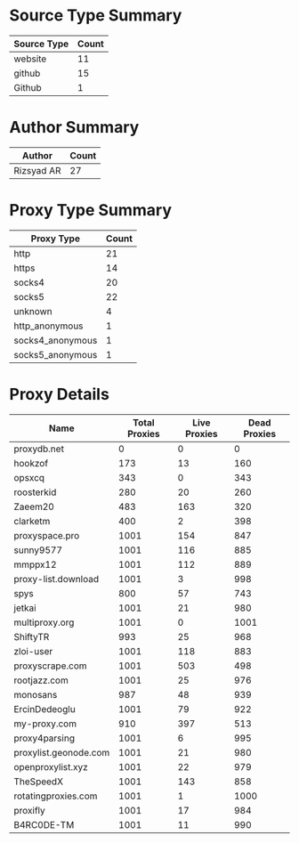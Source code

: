 # Source Type Summary

| Source Type | Count |
|-------------|-------|
| website | 11 |
| github | 15 |
| Github | 1 |


# Author Summary

| Author | Count |
|--------|-------|
| Rizsyad AR | 27 |


# Proxy Type Summary

| Proxy Type | Count |
|------------|-------|
| http | 21 |
| https | 14 |
| socks4 | 20 |
| socks5 | 22 |
| unknown | 4 |
| http_anonymous | 1 |
| socks4_anonymous | 1 |
| socks5_anonymous | 1 |


# Proxy Details

| Name | Total Proxies | Live Proxies | Dead Proxies |
|------|---------------|--------------|---------------|
| proxydb.net | 0 | 0 | 0 |
| hookzof | 173 | 13 | 160 |
| opsxcq | 343 | 0 | 343 |
| roosterkid | 280 | 20 | 260 |
| Zaeem20 | 483 | 163 | 320 |
| clarketm | 400 | 2 | 398 |
| proxyspace.pro | 1001 | 154 | 847 |
| sunny9577 | 1001 | 116 | 885 |
| mmppx12 | 1001 | 112 | 889 |
| proxy-list.download | 1001 | 3 | 998 |
| spys | 800 | 57 | 743 |
| jetkai | 1001 | 21 | 980 |
| multiproxy.org | 1001 | 0 | 1001 |
| ShiftyTR | 993 | 25 | 968 |
| zloi-user | 1001 | 118 | 883 |
| proxyscrape.com | 1001 | 503 | 498 |
| rootjazz.com | 1001 | 25 | 976 |
| monosans | 987 | 48 | 939 |
| ErcinDedeoglu | 1001 | 79 | 922 |
| my-proxy.com | 910 | 397 | 513 |
| proxy4parsing | 1001 | 6 | 995 |
| proxylist.geonode.com | 1001 | 21 | 980 |
| openproxylist.xyz | 1001 | 22 | 979 |
| TheSpeedX | 1001 | 143 | 858 |
| rotatingproxies.com | 1001 | 1 | 1000 |
| proxifly | 1001 | 17 | 984 |
| B4RC0DE-TM | 1001 | 11 | 990 |
